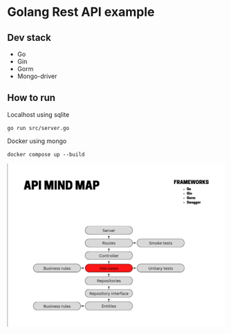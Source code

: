 # Golang Rest API example

## Dev stack
* Go
* Gin
* Gorm
* Mongo-driver

## How to run
Localhost using sqlite
```
go run src/server.go
```
Docker using mongo
```
docker compose up --build
```
![Image](docs/images/mind-map.png "icon")
